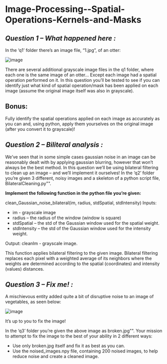 # Image-Processing--Spatial-Operations-Kernels-and-Masks
## ***Question 1 – What happened here :***
In the ‘q1’ folder there’s an image file, “1.jpg”, of an otter:

![image](https://github.com/user-attachments/assets/e066a98e-3e6e-4457-a4bb-187d72622e79)

There are several additional grayscale image files in the q1 folder, where each one is the same image of an otter… Except each image had a spatial operation performed on it. In this question you’ll be tested to see if you can identify just what kind of spatial operation/mask has been applied on each image (assume the original image itself was also in grayscale).

## Bonus:
Fully identify the spatial operations applied on each image as accurately as you can and, using python, apply them yourselves on the original image (after you convert it to grayscale)! 



## ***Question 2 – Biliteral analysis :***
We’ve seen that in some simple cases gaussian noise in an image can be reasonably dealt with by applying gaussian blurring, however that won’t always be the best method. In this question we’ll be using bilateral filtering to clean up an image – and we’ll implement it ourselves!
In the ‘q2’ folder you’re given 3 different, noisy images and a skeleton of a python script file, BilateralCleaning.py"".

**Implement the following function in the python file you’re given:**

clean_Gaussian_noise_bilateral(im, radius, stdSpatial, stdIntensity)
Inputs:
- im - grayscale image
- radius – the radius of the window (window is square)
- stdSpatial – the std of the Gaussian window used for the spatial weight.
- stdIntensity – the std of the Gaussian window used for the intensity weight.

Output: cleanIm - grayscale image.

This function applies bilateral filtering to the given image. Bilateral filtering replaces each pixel with a weighted average of its neighbors where the weights are determined according to the spatial (coordinates) and intensity (values) distances.


## ***Question 3 – Fix me! :***
A mischievous entity added quite a bit of disruptive noise to an image of vegetables, as seen below:

![image](https://github.com/user-attachments/assets/4bf2942f-00ad-47e4-9722-946efb20d34f)

It’s up to you to fix the image!

In the ‘q3’ folder you’re given the above image as broken.jpg"". Your mission to attempt to fix the image to the best of your ability in 2 different ways:
- Use only broken.jpg itself and fix it as best as you can.
- Use the noised_images.npy file, containing 200 noised images, to help reduce noise and create a cleaned image.

